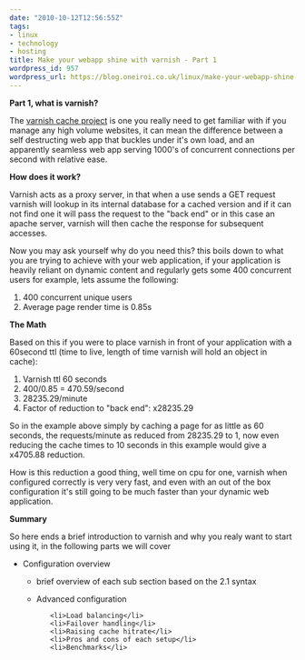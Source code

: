 ```yaml
---
date: "2010-10-12T12:56:55Z"
tags:
- linux
- technology
- hosting
title: Make your webapp shine with varnish - Part 1
wordpress_id: 957
wordpress_url: https://blog.oneiroi.co.uk/linux/make-your-webapp-shine-with-varnish-part-1
---
```

<strong>Part 1, what is varnish?</strong>

The <a href="www.varnish-cache.org">varnish cache project</a> is one you really need to get familiar with if you manage any high volume websites, it can mean the difference between a self destructing web app that buckles under it's own load, and an apparently seamless web app serving 1000's of concurrent connections per second with relative ease.

<strong>How does it work?</strong>

Varnish acts as a proxy server, in that when a use sends a GET request varnish will lookup in its internal database for a cached version and if it can not find one it will pass the request to the "back end" or in this case an apache server, varnish will then cache the response for subsequent accesses.

Now you may ask yourself why do you need this? this boils down to what you are trying to achieve with your web application, if your application is heavily reliant on dynamic content and regularly gets some 400 concurrent users for example, lets assume the following:

<ol>
	<li>400 concurrent unique users</li>
	<li>Average page render time is 0.85s</li>
</ol>

<strong>The Math</strong>

Based on this if you were to place varnish in front of your application with a 60second ttl (time to live, length of time varnish will hold an object in cache):
<ol>
	<li>Varnish ttl 60 seconds</li>
	<li>400/0.85 = 470.59/second</li>
	<li>28235.29/minute</li>
	<li>Factor of reduction to "back end": x28235.29</li>
</ol>

So in the example above simply by caching a page for as little as 60 seconds, the requests/minute as reduced from 28235.29 to 1, now even reducing the cache times to 10 seconds in this example would give a x4705.88 reduction.

How is this reduction a good thing, well time on cpu for one, varnish when configured correctly is very very fast, and even with an out of the box configuration it's still going to be much faster than your dynamic web application.

<strong>Summary</strong>

So here ends a brief introduction to varnish and why you realy want to start using it, in the following parts we will cover

<ul>
	<li>Configuration overview</li>
<ul>
	<li>brief overview of each sub section based on the 2.1 syntax</li>
</ul>

<ul>
	<li>Advanced configuration</li>
<ul>

	<li>Load balancing</li>
	<li>Failover handling</li>
	<li>Raising cache hitrate</li>
	<li>Pros and cons of each setup</li>
	<li>Benchmarks</li>
</ul>

</ul>
</ul>










